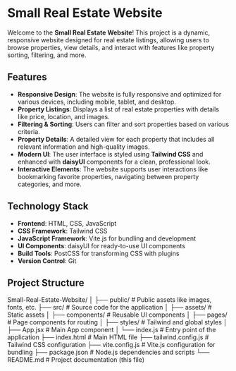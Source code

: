 # Small Real Estate Website

Welcome to the **Small Real Estate Website**! This project is a dynamic, responsive website designed for real estate listings, allowing users to browse properties, view details, and interact with features like property sorting, filtering, and more.

## Features

- **Responsive Design**: The website is fully responsive and optimized for various devices, including mobile, tablet, and desktop.
- **Property Listings**: Displays a list of real estate properties with details like price, location, and images.
- **Filtering & Sorting**: Users can filter and sort properties based on various criteria.
- **Property Details**: A detailed view for each property that includes all relevant information and high-quality images.
- **Modern UI**: The user interface is styled using **Tailwind CSS** and enhanced with **daisyUI** components for a clean, professional look.
- **Interactive Elements**: The website supports user interactions like bookmarking favorite properties, navigating between property categories, and more.

## Technology Stack

- **Frontend**: HTML, CSS, JavaScript
- **CSS Framework**: Tailwind CSS
- **JavaScript Framework**: Vite.js for bundling and development
- **UI Components**: daisyUI for ready-to-use UI components
- **Build Tools**: PostCSS for transforming CSS with plugins
- **Version Control**: Git

## Project Structure

Small-Real-Estate-Website/ │ ├── public/ # Public assets like images, fonts, etc. ├── src/ # Source code for the application │ ├── assets/ # Static assets │ ├── components/ # Reusable UI components │ ├── pages/ # Page components for routing │ ├── styles/ # Tailwind and global styles │ ├── App.jsx # Main App component │ └── index.js # Entry point of the application ├── index.html # Main HTML file ├── tailwind.config.js # Tailwind CSS configuration ├── vite.config.js # Vite.js configuration for bundling ├── package.json # Node.js dependencies and scripts └── README.md # Project documentation (this file)




